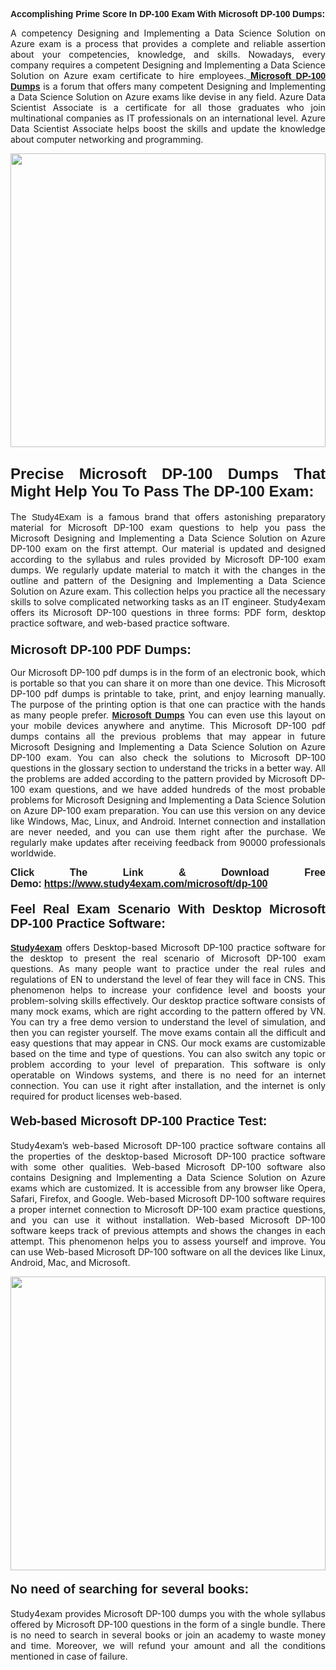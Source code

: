 <span style="font-family:Lucida Sans Unicode,Lucida Grande,sans-serif;"><strong>Accomplishing Prime Score In DP-100 Exam With Microsoft DP-100 Dumps:</strong></span></h1>

<p style="text-align: justify;">A competency Designing and Implementing a Data Science Solution on Azure exam is a process that provides a complete and reliable assertion about your competencies, knowledge, and skills. Nowadays, every company requires a competent Designing and Implementing a Data Science Solution on Azure exam certificate to hire employees.<a href="https://www.study4exam.com/microsoft/dp-100-valid-dumps"><strong> Microsoft <span style="font-family:Verdana,Geneva,sans-serif;">DP-100 Dumps</span></strong></a> is a forum that offers many competent Designing and Implementing a Data Science Solution on Azure exams like devise in any field. Azure Data Scientist Associate is a certificate for all those graduates who join multinational companies as IT professionals on an international level. Azure Data Scientist Associate helps boost the skills and update the knowledge about computer networking and programming.</p>

<p style="text-align: justify;"><a href="https://www.study4exam.com/microsoft/dp-100"><img alt="" src="https://lh3.googleusercontent.com/pw/AL9nZEVlv7Ske_7_4HBAyUdTuN-7WvZcN6USfD6boPasgRTsSOgYJDiupUICTUV6X1uu6AGge2hWciDKxhKOVo3NFQUTTQUskCQl05KIpPWzKoMrqE_mCRGOXTps-Wcp07HSL0DIbWWBcBIFUI3Ea8n_KHg=w1659-h933-no" style="width: 100%; height: 470px;" /></a></p>

<h2 style="text-align: justify;"><span style="font-family:Lucida Sans Unicode,Lucida Grande,sans-serif;"><strong><span style="font-size:24px;">Precise Microsoft DP-100 Dumps That Might Help You To Pass The DP-100 Exam:</span></strong></span></h2>

<p style="text-align: justify;">The <span style="font-family:Lucida Sans Unicode,Lucida Grande,sans-serif;">Study4Exam</span> is a famous brand that offers astonishing preparatory material for Microsoft DP-100 exam questions to help you pass the Microsoft Designing and Implementing a Data Science Solution on Azure DP-100 exam on the first attempt. Our material is updated and designed according to the syllabus and rules provided by Microsoft DP-100 exam dumps. We regularly update material to match it with the changes in the outline and pattern of the Designing and Implementing a Data Science Solution on Azure exam. This collection helps you practice all the necessary skills to solve complicated networking tasks as an IT engineer. Study4exam offers its Microsoft DP-100 questions in three forms: PDF form, desktop practice software, and web-based practice software. </p>

<h3 style="text-align: justify;"><strong><span style="font-size:20px;"><span style="font-family:Lucida Sans Unicode,Lucida Grande,sans-serif;">Microsoft DP-100 PDF Dumps:</span></span></strong></h3>

<p style="text-align: justify;">Our Microsoft DP-100 pdf dumps is in the form of an electronic book, which is portable so that you can share it on more than one device. This Microsoft DP-100 pdf dumps is printable to take, print, and enjoy learning manually. The purpose of the printing option is that one can practice with the hands as many people prefer. <a href="https://www.study4exam.com/microsoft-exams"><span style="font-family:Lucida Sans Unicode,Lucida Grande,sans-serif;"><strong>Microsoft Dumps</strong></span></a> You can even use this layout on your mobile devices anywhere and anytime. This Microsoft DP-100 pdf dumps contains all the previous problems that may appear in future Microsoft Designing and Implementing a Data Science Solution on Azure DP-100 exam. You can also check the solutions to Microsoft DP-100 questions in the glossary section to understand the tricks in a better way. All the problems are added according to the pattern provided by Microsoft DP-100 exam questions, and we have added hundreds of the most probable problems for Microsoft Designing and Implementing a Data Science Solution on Azure DP-100 exam preparation. You can use this version on any device like Windows, Mac, Linux, and Android. Internet connection and installation are never needed, and you can use them right after the purchase. We regularly make updates after receiving feedback from 90000 professionals worldwide.</p>

<p style="text-align: justify;"><span style="font-family:Lucida Sans Unicode,Lucida Grande,sans-serif;"><strong><span style="font-size:16px;">Click The Link & Download Free Demo:</span></strong></span> <strong><span style="font-family:Lucida Sans Unicode,Lucida Grande,sans-serif;"><span style="font-size:16px;"><a href="https://www.study4exam.com/microsoft/dp-100">https://www.study4exam.com/microsoft/dp-100</a></span></span></strong></p>

<h4 style="text-align: justify;"><strong><span style="font-family:Lucida Sans Unicode,Lucida Grande,sans-serif;"><span style="font-size:20px;">Feel Real Exam Scenario With Desktop Microsoft DP-100 Practice Software:</span></span></strong></h4>

<p style="text-align: justify;"><a href="https://www.study4exam.com/"><span style="font-family:Verdana,Geneva,sans-serif;"><strong>Study4exam</strong></span></a> offers Desktop-based Microsoft DP-100 practice software for the desktop to present the real scenario of Microsoft DP-100 exam questions. As many people want to practice under the real rules and regulations of EN to understand the level of fear they will face in CNS. This phenomenon helps to increase your confidence level and boosts your problem-solving skills effectively. Our desktop practice software consists of many mock exams, which are right according to the pattern offered by VN. You can try a free demo version to understand the level of simulation, and then you can register yourself. The move exams contain all the difficult and easy questions that may appear in CNS. Our mock exams are customizable based on the time and type of questions. You can also switch any topic or problem according to your level of preparation. This software is only operatable on Windows systems, and there is no need for an internet connection. You can use it right after installation, and the internet is only required for product licenses web-based. </p>

<h4 style="text-align: justify;"><span style="font-family:Lucida Sans Unicode,Lucida Grande,sans-serif;"><strong><span style="font-size:20px;">Web-based Microsoft DP-100 Practice Test:</span></strong></span></h4>

<p style="text-align: justify;">Study4exam’s web-based Microsoft DP-100 practice software contains all the properties of the desktop-based Microsoft DP-100 practice software with some other qualities. Web-based Microsoft DP-100 software also contains Designing and Implementing a Data Science Solution on Azure exams which are customized. It is accessible from any browser like Opera, Safari, Firefox, and Google. Web-based Microsoft DP-100 software requires a proper internet connection to Microsoft DP-100 exam practice questions, and you can use it without installation. Web-based Microsoft DP-100 software keeps track of previous attempts and shows the changes in each attempt. This phenomenon helps you to assess yourself and improve. You can use Web-based Microsoft DP-100 software on all the devices like Linux, Android, Mac, and Microsoft.</p>

<p style="text-align: center;"><a href="https://www.study4exam.com/microsoft/dp-100"><img alt="" src="https://lh3.googleusercontent.com/pw/AL9nZEUUSkRyvc4gudeH81RsLWSZLUIhDbbix90UQ4Nknl42MiPXhE2WvgE6ynXQK8mQ23j1q8BlcR3zkz-sugUKDhmp-cvdF7FN6gsDIAW958mBJ52F35JmoMau5RsT1NIRYA6usGyWQMtl6sjcUF3Hd-w=w1659-h933-no" style="width: 100%; height: 470px;" /></a></p>

<h4 style="text-align: justify;"><span style="font-family:Lucida Sans Unicode,Lucida Grande,sans-serif;"><strong><span style="font-size:20px;">No need of searching for several books:</span></strong></span></h4>

<p style="text-align: justify;">Study4exam provides Microsoft DP-100 dumps you with the whole syllabus offered by Microsoft DP-100 questions in the form of a single bundle. There is no need to search in several books or join an academy to waste money and time. Moreover, we will refund your amount and all the conditions mentioned in case of failure.</p>
